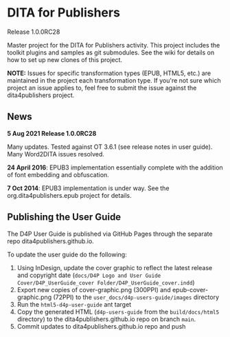 # DITA for Publishers 

Release 1.0.0RC28

Master project for the DITA for Publishers activity. This project includes the toolkit plugins and samples as git submodules.
See the wiki for details on how to set up new clones of this project.

**NOTE:** Issues for specific transformation types (EPUB, HTML5, etc.) are maintained in the project each transformation type. If you're not sure which project an issue applies to, feel free to submit the issue against the dita4publishers project.

## News

**5 Aug 2021 Release 1.0.0RC28**

Many updates. Tested against OT 3.6.1 (see release notes in user guide). Many Word2DITA issues resolved.

**24 April 2016**: EPUB3 implementation essentially complete with the addition of font embedding and obfuscation.

**7 Oct 2014**: EPUB3 implementation is under way. See the org.dita4publishers.epub project for details.

## Publishing the User Guide

The D4P User Guide is published via GitHub Pages through the separate repo dita4publishers.github.io.

To update the user guide do the following:

1. Using InDesign, update the cover graphic to reflect the latest release and copyright date (`docs/D4P Logo and User Guide Cover/D4P_UserGuide_cover Folder/D4P_UserGuide_cover.indd`)
1. Export new copies of cover-graphic.png (300PPI) and epub-cover-graphic.png (72PPI) to the `user_docs/d4p-users-guide/images` directory
1. Run the `html5-d4p-user-guide` ant target
1. Copy the generated HTML (`d4p-users-guide` from the `build/docs/html5` directory) to the dita4publishers.github.io repo on branch `main`. 
1. Commit updates to dita4publishers.github.io repo and push



